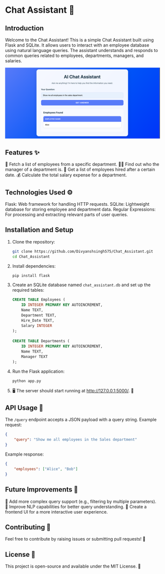 # Chat Assistant 🤖 


## Introduction
Welcome to the Chat Assistant! This is a simple Chat Assistant built using Flask and SQLite. It allows users to interact with an employee database using natural language queries. The assistant understands and responds to common queries related to employees, departments, managers, and salaries.

![Chat Assistant Screen](chat_assisment/assets/Forntpage.png)

## Features ✨
💼 Fetch a list of employees from a specific department.
👩‍💼 Find out who the manager of a department is.
📅 Get a list of employees hired after a certain date.
💰 Calculate the total salary expense for a department.
## Technologies Used ⚙️
Flask: Web framework for handling HTTP requests.
SQLite: Lightweight database for storing employee and department data.
Regular Expressions: For processing and extracting relevant parts of user queries.
## Installation and Setup
1. Clone the repository:
   ```sh
   git clone https://github.com/Divyanshsingh575/Chat_Assistant.git
   cd Chat_Assistant
   ```
2. Install dependencies:
   ```sh
   pip install flask
   ```
3. Create an SQLite database named `chat_assistant.db` and set up the required tables:
   ```sql
   CREATE TABLE Employees (
       ID INTEGER PRIMARY KEY AUTOINCREMENT,
       Name TEXT,
       Department TEXT,
       Hire_Date TEXT,
       Salary INTEGER
   );
   
   CREATE TABLE Departments (
       ID INTEGER PRIMARY KEY AUTOINCREMENT,
       Name TEXT,
       Manager TEXT
   );
   ```
4. Run the Flask application:
   ```sh
   python app.py
   ```
5. 🖥️ The server should start running at http://127.0.0.1:5000/. 🎉

## API Usage 🔧
The `/query` endpoint accepts a JSON payload with a query string. Example request:
```json
{
    "query": "Show me all employees in the Sales department"
}
```
Example response:
```json
{
    "employees": ["Alice", "Bob"]
}
```

## Future Improvements 🌱
🧠 Add more complex query support (e.g., filtering by multiple parameters).
🤖 Improve NLP capabilities for better query understanding.
🎨 Create a frontend UI for a more interactive user experience.

## Contributing 🤝
Feel free to contribute by raising issues or submitting pull requests! 🙌

## License 📜
This project is open-source and available under the MIT License. 🎉
